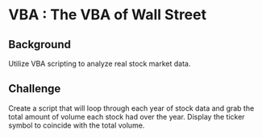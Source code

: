 # VBA : The VBA of Wall Street

## Background
Utilize VBA scripting to analyze real stock market data.

## Challenge 
Create a script that will loop through each year of stock data and grab the total amount of volume each stock had over the year.
Display the ticker symbol to coincide with the total volume.
